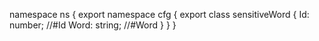 namespace ns {
	export namespace cfg {
		export class sensitiveWord {
			Id: number;		//#Id
			Word: string;		//#Word
		}
	}
}